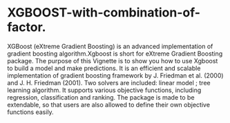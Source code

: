 # XGBOOST-with-combination-of-factor.
XGBoost (eXtreme Gradient Boosting) is an advanced implementation of gradient boosting algorithm.Xgboost is short for eXtreme Gradient Boosting package.  The purpose of this Vignette is to show you how to use Xgboost to build a model and make predictions.  It is an efficient and scalable implementation of gradient boosting framework by J. Friedman et al. (2000) and J. H. Friedman (2001). Two solvers are included:  linear model ; tree learning algorithm. It supports various objective functions, including regression, classification and ranking. The package is made to be extendable, so that users are also allowed to define their own objective functions easily. 
